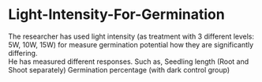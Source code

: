 # Light-Intensity-For-Germination
The researcher has used light intensity (as treatment with 3 different levels: 5W, 10W, 15W) for measure germination potential how they are significantly differing.  
He has measured different responses. Such as, 
Seedling length (Root and Shoot separately)
Germination percentage (with dark control group)
